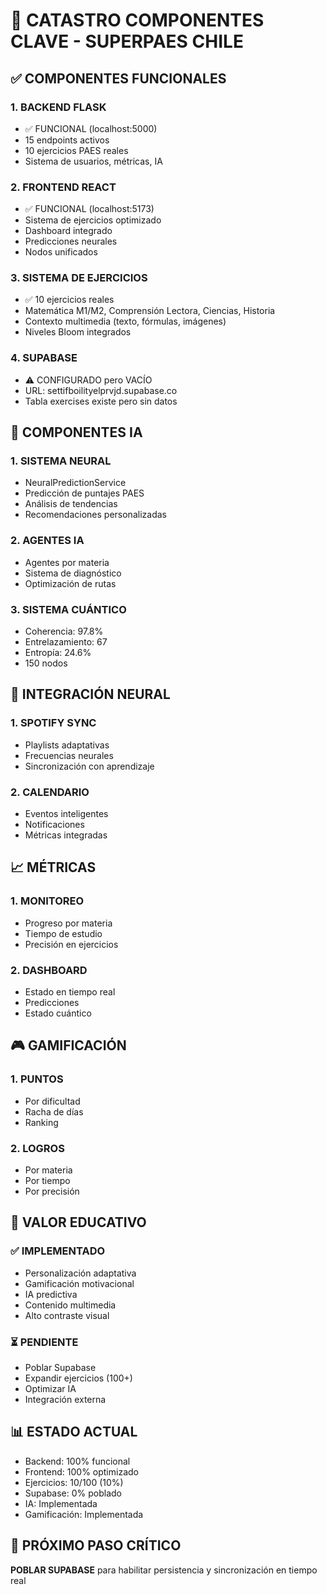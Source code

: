 # 🎯 CATASTRO COMPONENTES CLAVE - SUPERPAES CHILE

## ✅ **COMPONENTES FUNCIONALES**

### 1. **BACKEND FLASK**
- ✅ FUNCIONAL (localhost:5000)
- 15 endpoints activos
- 10 ejercicios PAES reales
- Sistema de usuarios, métricas, IA

### 2. **FRONTEND REACT**
- ✅ FUNCIONAL (localhost:5173)
- Sistema de ejercicios optimizado
- Dashboard integrado
- Predicciones neurales
- Nodos unificados

### 3. **SISTEMA DE EJERCICIOS**
- ✅ 10 ejercicios reales
- Matemática M1/M2, Comprensión Lectora, Ciencias, Historia
- Contexto multimedia (texto, fórmulas, imágenes)
- Niveles Bloom integrados

### 4. **SUPABASE**
- ⚠️ CONFIGURADO pero VACÍO
- URL: settifboilityelprvjd.supabase.co
- Tabla exercises existe pero sin datos

## 🧠 **COMPONENTES IA**

### 1. **SISTEMA NEURAL**
- NeuralPredictionService
- Predicción de puntajes PAES
- Análisis de tendencias
- Recomendaciones personalizadas

### 2. **AGENTES IA**
- Agentes por materia
- Sistema de diagnóstico
- Optimización de rutas

### 3. **SISTEMA CUÁNTICO**
- Coherencia: 97.8%
- Entrelazamiento: 67
- Entropía: 24.6%
- 150 nodos

## 🎵 **INTEGRACIÓN NEURAL**

### 1. **SPOTIFY SYNC**
- Playlists adaptativas
- Frecuencias neurales
- Sincronización con aprendizaje

### 2. **CALENDARIO**
- Eventos inteligentes
- Notificaciones
- Métricas integradas

## 📈 **MÉTRICAS**

### 1. **MONITOREO**
- Progreso por materia
- Tiempo de estudio
- Precisión en ejercicios

### 2. **DASHBOARD**
- Estado en tiempo real
- Predicciones
- Estado cuántico

## 🎮 **GAMIFICACIÓN**

### 1. **PUNTOS**
- Por dificultad
- Racha de días
- Ranking

### 2. **LOGROS**
- Por materia
- Por tiempo
- Por precisión

## 🎯 **VALOR EDUCATIVO**

### ✅ **IMPLEMENTADO**
- Personalización adaptativa
- Gamificación motivacional
- IA predictiva
- Contenido multimedia
- Alto contraste visual

### ⏳ **PENDIENTE**
- Poblar Supabase
- Expandir ejercicios (100+)
- Optimizar IA
- Integración externa

## 📊 **ESTADO ACTUAL**
- Backend: 100% funcional
- Frontend: 100% optimizado
- Ejercicios: 10/100 (10%)
- Supabase: 0% poblado
- IA: Implementada
- Gamificación: Implementada

## 🚀 **PRÓXIMO PASO CRÍTICO**
**POBLAR SUPABASE** para habilitar persistencia y sincronización en tiempo real
